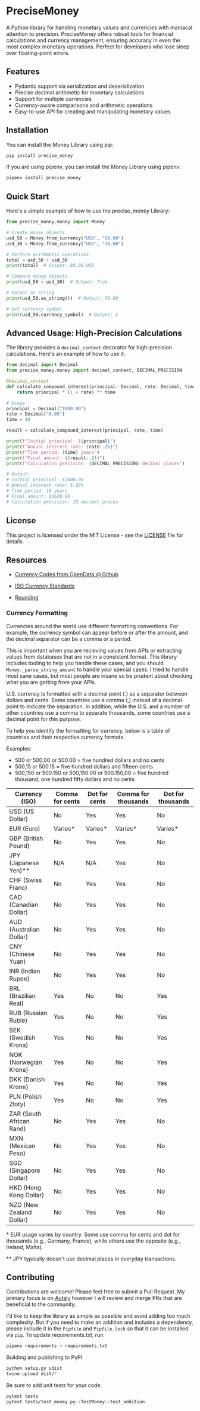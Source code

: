# PreciseMoney

A Python library for handling monetary values and currencies with maniacal attention to precision. PreciseMoney offers robust tools for financial calculations and currency management, ensuring accuracy in even the most complex monetary operations. Perfect for developers who lose sleep over floating-point errors.

## Features

- Pydantic support via serialization and deserialization
- Precise decimal arithmetic for monetary calculations
- Support for multiple currencies
- Currency-aware comparisons and arithmetic operations
- Easy-to-use API for creating and manipulating monetary values

## Installation

You can install the Money Library using pip:

```python
pip install precise_money
```

If you are using pipenv, you can install the Money Library using pipenv:

```python
pipenv install precise_money
```

## Quick Start

Here's a simple example of how to use the precise_money Library:

```python
from precise_money.money import Money

# Create money objects
usd_50 = Money.from_currency("USD", "50.00")
usd_30 = Money.from_currency("USD", "30.00")

# Perform arithmetic operations
total = usd_50 + usd_30
print(total)  # Output: 80.00 USD

# Compare money objects
print(usd_50 > usd_30)  # Output: True

# Format as string
print(usd_50.as_string())  # Output: 50.00

# Get currency symbol
print(usd_50.currency_symbol)  # Output: $
```

## Advanced Usage: High-Precision Calculations

The library provides a `decimal_context` decorator for high-precision calculations. Here's an example of how to use it:

```python
from decimal import Decimal
from precise_money.money import decimal_context, DECIMAL_PRECISION

@decimal_context
def calculate_compound_interest(principal: Decimal, rate: Decimal, time: int) -> Decimal:
    return principal * (1 + rate) ** time

# Usage
principal = Decimal("1000.00")
rate = Decimal("0.05")
time = 10

result = calculate_compound_interest(principal, rate, time)

print(f"Initial principal: ${principal}")
print(f"Annual interest rate: {rate:.2%}")
print(f"Time period: {time} years")
print(f"Final amount: ${result:.2f}")
print(f"Calculation precision: {DECIMAL_PRECISION} decimal places")

# Output:
# Initial principal: $1000.00
# Annual interest rate: 5.00%
# Time period: 10 years
# Final amount: $1628.89
# Calculation precision: 28 decimal places
```

## License

This project is licensed under the MIT License - see the [LICENSE](LICENSE) file for details.

## Resources

- [Currency Codes from OpenData @ Github](https://github.com/datasets/currency-codes)

- [ISO Currency Standards](https://en.wikipedia.org/wiki/ISO_4217)

- [Rounding](https://docs.python.org/3/library/decimal.html#rounding-modes)

### Currency Formatting

Currencies around the world use different formatting conventions. For example, the currency symbol can appear before or after the amount, and the decimal separator can be a comma or a period.

This is important when you are recieving values from APIs or extracting values from databases that are not in a consistent format. This library includes tooling to help you handle these cases, and you should `Money._parse_string_amount` to handle your special cases. I tried to handle most sane cases, but most people are insane so be prudent about checking what you are getting from your APIs.

U.S. currency is formatted with a decimal point (.) as a separator between dollars and cents. Some countries use a comma (,) instead of a decimal point to indicate the separation. In addition, while the U.S. and a number of other countries use a comma to separate thousands, some countries use a decimal point for this purpose.

To help you identify the formatting for currency, below is a table of countries and their respective currency formats.

Examples:

- 500 or 500,00 or 500.00 = five hundred dollars and no cents
- 500,15 or 500.15 = five hundred dollars and fifteen cents
- 500,150 or 500.150 or 500,150.00 or 500.150,00 = five hundred thousand, one hundred fifty dollars and no cents

| Currency (ISO)           | Comma for cents | Dot for cents | Comma for thousands | Dot for thousands |
| ------------------------ | --------------- | ------------- | ------------------- | ----------------- |
| USD (US Dollar)          | No              | Yes           | Yes                 | No                |
| EUR (Euro)               | Varies\*        | Varies\*      | Varies\*            | Varies\*          |
| GBP (British Pound)      | No              | Yes           | Yes                 | No                |
| JPY (Japanese Yen)\*\*   | N/A             | N/A           | Yes                 | No                |
| CHF (Swiss Franc)        | No              | Yes           | Yes                 | No                |
| CAD (Canadian Dollar)    | No              | Yes           | Yes                 | No                |
| AUD (Australian Dollar)  | No              | Yes           | Yes                 | No                |
| CNY (Chinese Yuan)       | No              | Yes           | Yes                 | No                |
| INR (Indian Rupee)       | No              | Yes           | Yes                 | No                |
| BRL (Brazilian Real)     | Yes             | No            | No                  | Yes               |
| RUB (Russian Ruble)      | Yes             | No            | No                  | Yes               |
| SEK (Swedish Krona)      | Yes             | No            | No                  | Yes               |
| NOK (Norwegian Krone)    | Yes             | No            | No                  | Yes               |
| DKK (Danish Krone)       | Yes             | No            | No                  | Yes               |
| PLN (Polish Złoty)       | Yes             | No            | No                  | Yes               |
| ZAR (South African Rand) | No              | Yes           | Yes                 | No                |
| MXN (Mexican Peso)       | No              | Yes           | Yes                 | No                |
| SGD (Singapore Dollar)   | No              | Yes           | Yes                 | No                |
| HKD (Hong Kong Dollar)   | No              | Yes           | Yes                 | No                |
| NZD (New Zealand Dollar) | No              | Yes           | Yes                 | No                |

\* EUR usage varies by country. Some use comma for cents and dot for thousands (e.g., Germany, France), while others use the opposite (e.g., Ireland, Malta).

\*\* JPY typically doesn't use decimal places in everyday transactions.

## Contributing

Contributions are welcome! Please feel free to submit a Pull Request. My primary focus is on [Autaly](https://autaly.co/) however I will review and merge PRs that are beneficial to the community.

I'd like to keep the library as simple as possible and avoid adding too much complexity. But if you need to make an addition and includes a dependency, please include it in the `Pipfile` and `Pipfile.lock` so that it can be installed via `pip`. To update requirements.txt, run

```bash
pipenv requirements > requirements.txt
```

Building and publishing to PyPI

```bash
python setup.py sdist
twine upload dist/*

```

Be sure to add unit tests for your code.

```bash
pytest tests
pytest tests/test_money.py::TestMoney::test_addition
```
